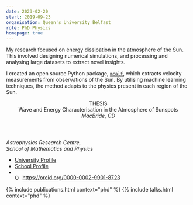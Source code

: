 ```yaml
---
date: 2023-02-20
start: 2019-09-23
organisation: Queen's University Belfast
role: PhD Physics
homepage: true
---
```


My research focused on energy dissipation in the atmosphere of the Sun.
This involved designing numerical simulations, and processing and analysing large datasets to extract novel insights.

I created an open source Python package, [`mcalf`](https://github.com/ConorMacBride/mcalf), which extracts velocity measurements from observations of the Sun.
By utilising machine learning techniques, the method adapts to the physics present in each region of the Sun.

<section class="sub-group publications">
<section class="entry">
  <header>
    <div class="entrydetails">
      <div class="date">THESIS</div>
      <div class="title">Wave and Energy Characterisation in the Atmosphere of Sunspots</div>
      <div class="authors"><em>MacBride, CD</em></div>
      <!--<div class="links"><a href="">Queen's Research Portal</a></div>-->
    </div>
  </header>
</section>
</section>

*Astrophysics Research Centre,  
School of Mathematics and Physics*

- [University Profile](https://pure.qub.ac.uk/en/persons/conor-macbride)
- [School Profile](https://www.qub.ac.uk/schools/SchoolofMathematicsandPhysics/Research/culture-environment/PhDResearchStudents/ConorMacBride-StudentProfile/)
- <div itemscope itemtype="https://schema.org/Person"><a itemprop="sameAs" content="https://orcid.org/0000-0002-9901-8723" href="https://orcid.org/0000-0002-9901-8723" target="orcid.widget" rel="me noopener noreferrer" style="vertical-align:top;"><img src="{{ site.images }}/orcid.svg" width="18" height="18" style="width:1em;margin-right:.5em;vertical-align:middle;" alt="ORCID iD icon">https://orcid.org/0000-0002-9901-8723</a></div>

{% include publications.html context="phd" %}
{% include talks.html context="phd" %}

